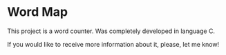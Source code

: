# Word Map
This project is a word counter. 
Was completely developed in language C.

If you would like to receive more information about it, please, let me know!
